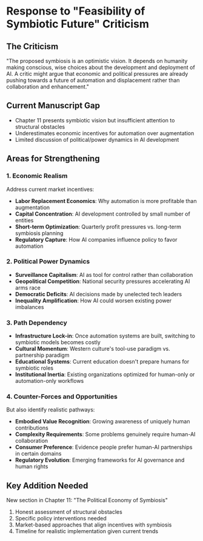 # Response to "Feasibility of Symbiotic Future" Criticism

## The Criticism
"The proposed symbiosis is an optimistic vision. It depends on humanity making conscious, wise choices about the development and deployment of AI. A critic might argue that economic and political pressures are already pushing towards a future of automation and displacement rather than collaboration and enhancement."

## Current Manuscript Gap
- Chapter 11 presents symbiotic vision but insufficient attention to structural obstacles
- Underestimates economic incentives for automation over augmentation
- Limited discussion of political/power dynamics in AI development

## Areas for Strengthening

### 1. Economic Realism
Address current market incentives:
- **Labor Replacement Economics**: Why automation is more profitable than augmentation
- **Capital Concentration**: AI development controlled by small number of entities
- **Short-term Optimization**: Quarterly profit pressures vs. long-term symbiosis planning
- **Regulatory Capture**: How AI companies influence policy to favor automation

### 2. Political Power Dynamics
- **Surveillance Capitalism**: AI as tool for control rather than collaboration
- **Geopolitical Competition**: National security pressures accelerating AI arms race
- **Democratic Deficits**: AI decisions made by unelected tech leaders
- **Inequality Amplification**: How AI could worsen existing power imbalances

### 3. Path Dependency
- **Infrastructure Lock-in**: Once automation systems are built, switching to symbiotic models becomes costly
- **Cultural Momentum**: Western culture's tool-use paradigm vs. partnership paradigm
- **Educational Systems**: Current education doesn't prepare humans for symbiotic roles
- **Institutional Inertia**: Existing organizations optimized for human-only or automation-only workflows

### 4. Counter-Forces and Opportunities
But also identify realistic pathways:
- **Embodied Value Recognition**: Growing awareness of uniquely human contributions
- **Complexity Requirements**: Some problems genuinely require human-AI collaboration
- **Consumer Preference**: Evidence people prefer human-AI partnerships in certain domains
- **Regulatory Evolution**: Emerging frameworks for AI governance and human rights

## Key Addition Needed
New section in Chapter 11: "The Political Economy of Symbiosis"
1. Honest assessment of structural obstacles
2. Specific policy interventions needed
3. Market-based approaches that align incentives with symbiosis
4. Timeline for realistic implementation given current trends
